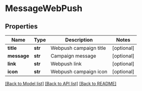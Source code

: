 # MessageWebPush

## Properties
Name | Type | Description | Notes
------------ | ------------- | ------------- | -------------
**title** | **str** | Webpush campaign title | [optional] 
**message** | **str** | Campaign message | [optional] 
**link** | **str** | Webpush link | [optional] 
**icon** | **str** | Webpush campaign icon | [optional] 

[[Back to Model list]](../README.md#documentation-for-models) [[Back to API list]](../README.md#documentation-for-api-endpoints) [[Back to README]](../README.md)


